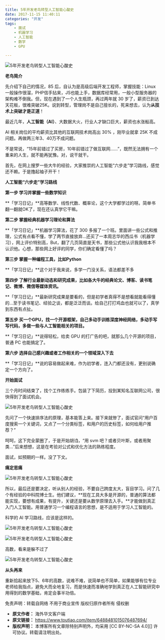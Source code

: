 ```yaml
---
title: 5年开发老鸟转型人工智能心酸史
date: 2017-11-15 11:40:11
categories: "开发"
tags:
	- 面试
	- 机器学习
	- 人工智能
	- 数学
	- GPU

---
```


![5年开发老鸟转型人工智能心酸史][5]

**老鸟简介**

先介绍下自己的情况，85 后，自认为是高级后端开发工程师，掌握技能：Linux 一般操作很溜，PHP信手拈来，JS也能上手，数据库经常用，一般小型服务器的架构难不倒我。但，现在遇到了一个人生瓶颈，再过两年就 30 岁了，薪资已到达天花板，很难突破25K。说到转型，管理岗不是自己擅长的，死来想去，认为**从技术上突破才是正道**！

最近几年，**人工智能（AI）**、大数据大火，行业人才缺口巨大，薪资也水涨船高。

AI 相关岗位的平均薪资比其他的互联网技术岗高出 30% ，刚毕业就拿 25K 不成问题。再做两三年3、40万不成问题。

不是常说，“15年前错过了买房，10年前错过了做互联网……”，既然无法拥有一个重来的人生，就不能再犹豫。对，说干就干。

首先，在网上搜罗一些大牛的经验，大家推崇的人工智能“六步走”学习路线，感觉还不赖。于是撸起袖子开干！

**人工智能“六步走”学习路线**

**第一步 学习并掌握一些数学知识**

**「学习日记」**高等数学、线性代数、概率论，这个大学都学过的呀。简单书翻一翻就OK了，现在还认真学它干嘛。

**第二步 掌握经典机器学习理论和算法**

**「学习日记」**机器学习算法，花了 300 多报了一个班。里面讲一些公式和推理，公式有点看不懂，学了两节直接放弃…还买了一本周志华的西瓜书（机器学习），网上评价特别高，But，翻了几页简直是天书，那些公式他认识我我根本不认识他。心想，那些网上好评的同学，你们确定看懂了吗？

**第三步 掌握一种编程工具，比如Python**

**「学习日记」**这个对于我来说，多学一门没关系，语法都差不多

**第四步 了解行业最新动态和研究成果，比如各大牛的经典论文、博客、读书笔记、微博、微信等媒体资讯。**

**「学习日记」**最新研究成果是要看的，但是初学者真得不是想看就能看得懂的…至于读书笔记、经验之谈，都是泛泛而谈。给自己打打鸡血也就可以了，真学到东西有点扯。

**第五步 买一个GPU，找一个开源框架，自己多动手训练深度神经网络，多动手写写代码，多做一些与人工智能相关的项目。**

**「学习日记」**说得轻松，给卖 GPU 的打广告的吧，就那么几个开源的项目，普通 PC 也能搞定了。

**第六步 选择自己感兴趣或者工作相关的一个领域深入下去**

**「学习日记」**说的容易做起来难，作为初学者，连入门都还没有，更别说确定一个方向了。

**开始面试**

三个月时间结束了，找个工作练练手。包装了下简历，投到某知名互联网公司，很快得到了面试机会。

![5年开发老鸟转型人工智能心酸史][5 1]

先问了一个快速排序法的原理，基本能答上来。接下来就惨了，面试官问“用户百度搜索一个关键词，又点了一个分类标签，和用户的历史标签，如何给用户推荐？”

呵呵，这下完全蒙圈了，于是开始胡诌，“用 svm 吧？或者贝叶斯，或者用聚类…”后来想想，这是在考验对公式和优化方法的熟练程度。

面试，如预期的一样。没了下文。

**痛定思痛**

![5年开发老鸟转型人工智能心酸史][5 2]

所以，最后还是要决定，听从别人的经验，不要自己跨度太大，盲目学习。问了几个有经验的中科院博士生。他们建议，**现在工具大多是开源的，普通的算法都能实现，要想有成果，有提升，关键还是要从数学原理去入手。**才能做到真正入门人工智能。用普通学习一个编程语言的思想，是不适用于学习人工智能的。

科学的 AI 学习路线，应该是这样的。

![5年开发老鸟转型人工智能心酸史][5 3]

![5年开发老鸟转型人工智能心酸史][5 4]

高数，看来是躲不过了

![5年开发老鸟转型人工智能心酸史][5 5]

**从头再来**

重新拾起来放下5、6年的高数，说难不难，说简单也不简单，如果能够有位专业老师给我指点，避免大而全地复习，而是快速而准确地学到真正在人工智能研究中用得到的数学基础，肯定会事半功倍。

免责声明：转载自网络 不用于商业宣传 版权归原作者所有 侵权删


[5]: static/resources/crawler/IVRV-IUA6-BBIV.jpg
[5 1]: static/resources/crawler/YUN2-6ZUJ-IZIJ.jpg
[5 2]: static/resources/crawler/Q6VY-R3IZ-VA2I.jpg
[5 3]: static/resources/crawler/ZBZ7-ZFAA-JV3Y.jpg
[5 4]: static/resources/crawler/MIVE-U3VB-QFVQ.jpg
[5 5]: static/resources/crawler/NBJZ-2AJ2-ANYA.jpg
 *  **原文作者：** 海外华文客户端
 *  **原文链接：** https://www.toutiao.com/item/6488481015076487694/
 *  **版权声明：** 本博客所有文章除特别声明外，均采用 [CC BY-NC-SA 4.0][] 许可协议。转载请注明出处。
